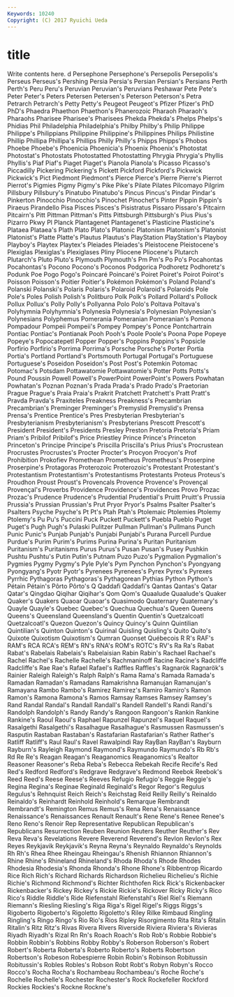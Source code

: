 ```yaml
---
Keywords: 10240 
Copyright: (C) 2017 Ryuichi Ueda
---
```


# title

Write contents here.
d Persephone Persephone's
Persepolis Persepolis's Perseus Perseus's Pershing Persia Persia's Persian Persian's Persians
Perth Perth's Peru Peru's Peruvian Peruvian's Peruvians Peshawar Pete Pete's
Peter Peter's Peters Petersen Petersen's Peterson Peterson's Petra Petrarch Petrarch's
Petty Petty's Peugeot Peugeot's Pfizer Pfizer's PhD PhD's Phaedra Phaethon
Phaethon's Phanerozoic Pharaoh Pharaoh's Pharaohs Pharisee Pharisee's Pharisees Phekda Phekda's
Phelps Phelps's Phidias Phil Philadelphia Philadelphia's Philby Philby's Philip Philippe
Philippe's Philippians Philippine Philippine's Philippines Philips Philistine Phillip Phillipa Phillipa's
Phillips Philly Philly's Phipps Phipps's Phobos Phoebe Phoebe's Phoenicia Phoenicia's
Phoenix Phoenix's Photostat Photostat's Photostats Photostatted Photostatting Phrygia Phrygia's Phyllis
Phyllis's Piaf Piaf's Piaget Piaget's Pianola Pianola's Picasso Picasso's Piccadilly
Pickering Pickering's Pickett Pickford Pickford's Pickwick Pickwick's Pict Piedmont Piedmont's
Pierce Pierce's Pierre Pierre's Pierrot Pierrot's Pigmies Pigmy Pigmy's Pike
Pike's Pilate Pilates Pilcomayo Pilgrim Pillsbury Pillsbury's Pinatubo Pinatubo's Pincus
Pincus's Pindar Pindar's Pinkerton Pinocchio Pinocchio's Pinochet Pinochet's Pinter Pippin
Pippin's Piraeus Pirandello Pisa Pisces Pisces's Pisistratus Pissaro Pissaro's Pitcairn
Pitcairn's Pitt Pittman Pittman's Pitts Pittsburgh Pittsburgh's Pius Pius's Pizarro
Pkwy Pl Planck Plantagenet Plantagenet's Plasticine Plasticine's Plataea Plataea's Plath
Plato Plato's Platonic Platonism Platonism's Platonist Platonist's Platte Platte's Plautus
Plautus's PlayStation PlayStation's Playboy Playboy's Playtex Playtex's Pleiades Pleiades's Pleistocene
Pleistocene's Plexiglas Plexiglas's Plexiglases Pliny Pliocene Pliocene's Plutarch Plutarch's Pluto
Pluto's Plymouth Plymouth's Pm Pm's Po Po's Pocahontas Pocahontas's Pocono
Pocono's Poconos Podgorica Podhoretz Podhoretz's Podunk Poe Pogo Pogo's Poincaré
Poincaré's Poiret Poiret's Poirot Poirot's Poisson Poisson's Poitier Poitier's Pokémon
Pokémon's Poland Poland's Polanski Polanski's Polaris Polaris's Polaroid Polaroid's Polaroids
Pole Pole's Poles Polish Polish's Politburo Polk Polk's Pollard Pollard's
Pollock Pollux Pollux's Polly Polly's Pollyanna Polo Polo's Poltava Poltava's
Polyhymnia Polyhymnia's Polynesia Polynesia's Polynesian Polynesian's Polynesians Polyphemus Pomerania Pomeranian
Pomeranian's Pomona Pompadour Pompeii Pompeii's Pompey Pompey's Ponce Pontchartrain Pontiac
Pontiac's Pontianak Pooh Pooh's Poole Poole's Poona Pope Popeye Popeye's
Popocatepetl Popper Popper's Poppins Poppins's Popsicle Porfirio Porfirio's Porrima Porrima's
Porsche Porsche's Porter Portia Portia's Portland Portland's Portsmouth Portugal Portugal's
Portuguese Portuguese's Poseidon Poseidon's Post Post's Potemkin Potomac Potomac's Potsdam
Pottawatomie Pottawatomie's Potter Potts Potts's Pound Poussin Powell Powell's PowerPoint
PowerPoint's Powers Powhatan Powhatan's Poznan Poznan's Prada Prada's Prado Prado's
Praetorian Prague Prague's Praia Praia's Prakrit Pratchett Pratchett's Pratt Pratt's
Pravda Pravda's Praxiteles Preakness Preakness's Precambrian Precambrian's Preminger Preminger's Premyslid
Premyslid's Prensa Prensa's Prentice Prentice's Pres Presbyterian Presbyterian's Presbyterianism Presbyterianism's
Presbyterians Prescott Prescott's President President's Presidents Presley Preston Pretoria Pretoria's
Priam Priam's Pribilof Pribilof's Price Priestley Prince Prince's Princeton Princeton's
Principe Principe's Priscilla Priscilla's Prius Prius's Procrustean Procrustes Procrustes's Procter
Procter's Procyon Procyon's Prof Prohibition Prokofiev Promethean Prometheus Prometheus's Proserpine
Proserpine's Protagoras Proterozoic Proterozoic's Protestant Protestant's Protestantism Protestantism's Protestantisms Protestants
Proteus Proteus's Proudhon Proust Proust's Provencals Provence Provence's Provençal Provençal's
Proverbs Providence Providence's Providences Provo Prozac Prozac's Prudence Prudence's Prudential
Prudential's Pruitt Pruitt's Prussia Prussia's Prussian Prussian's Prut Pryor Pryor's
Psalms Psalter Psalter's Psalters Psyche Psyche's Pt Pt's Ptah Ptah's
Ptolemaic Ptolemies Ptolemy Ptolemy's Pu Pu's Puccini Puck Puckett Puckett's
Puebla Pueblo Puget Puget's Pugh Pugh's Pulaski Pulitzer Pullman Pullman's
Pullmans Punch Punic Punic's Punjab Punjab's Punjabi Punjabi's Purana Purcell
Purdue Purdue's Purim Purim's Purims Purina Purina's Puritan Puritanism Puritanism's
Puritanisms Purus Purus's Pusan Pusan's Pusey Pushkin Pushtu Pushtu's Putin
Putin's Putnam Puzo Puzo's Pygmalion Pygmalion's Pygmies Pygmy Pygmy's Pyle
Pyle's Pym Pynchon Pynchon's Pyongyang Pyongyang's Pyotr Pyotr's Pyrenees Pyrenees's
Pyrex Pyrex's Pyrexes Pyrrhic Pythagoras Pythagoras's Pythagorean Pythias Python Python's
Pétain Pétain's Pôrto Pôrto's Q Qaddafi Qaddafi's Qantas Qantas's Qatar
Qatar's Qingdao Qiqihar Qiqihar's Qom Qom's Quaalude Quaalude's Quaker Quaker's
Quakers Quaoar Quaoar's Quasimodo Quaternary Quaternary's Quayle Quayle's Quebec Quebec's
Quechua Quechua's Queen Queens Queens's Queensland Queensland's Quentin Quentin's Quetzalcoatl
Quetzalcoatl's Quezon Quezon's Quincy Quincy's Quinn Quintilian Quintilian's Quinton Quinton's
Quirinal Quisling Quisling's Quito Quito's Quixote Quixotism Quixotism's Qumran Quonset
Québecois R R's RAF's RAM's RCA RCA's REM's RN's RNA's
ROM's ROTC's RV's Ra Ra's Rabat Rabat's Rabelais Rabelais's Rabelaisian
Rabin Rabin's Rachael Rachael's Rachel Rachel's Rachelle Rachelle's Rachmaninoff Racine
Racine's Radcliffe Radcliffe's Rae Rae's Rafael Rafael's Raffles Raffles's Ragnarök
Ragnarök's Rainier Raleigh Raleigh's Ralph Ralph's Rama Rama's Ramada Ramada's
Ramadan Ramadan's Ramadans Ramakrishna Ramanujan Ramanujan's Ramayana Rambo Rambo's Ramirez
Ramirez's Ramiro Ramiro's Ramon Ramon's Ramona Ramona's Ramos Ramsay Ramses
Ramsey Ramsey's Rand Randal Randal's Randall Randall's Randell Randell's Randi
Randi's Randolph Randolph's Randy Randy's Rangoon Rangoon's Rankin Rankine Rankine's
Raoul Raoul's Raphael Rapunzel Rapunzel's Raquel Raquel's Rasalgethi Rasalgethi's Rasalhague
Rasalhague's Rasmussen Rasmussen's Rasputin Rastaban Rastaban's Rastafarian Rastafarian's Rather Rather's
Ratliff Ratliff's Raul Raul's Ravel Rawalpindi Ray RayBan RayBan's Rayburn
Rayburn's Rayleigh Raymond Raymond's Raymundo Raymundo's Rb Rb's Rd Re
Re's Reagan Reagan's Reaganomics Reaganomics's Realtor Reasoner Reasoner's Reba Reba's
Rebecca Rebekah Recife Recife's Red Red's Redford Redford's Redgrave Redgrave's
Redmond Reebok Reebok's Reed Reed's Reese Reese's Reeves Refugio Refugio's
Reggie Reggie's Regina Regina's Reginae Reginald Reginald's Regor Regor's Regulus
Regulus's Rehnquist Reich Reich's Reichstag Reid Reilly Reilly's Reinaldo Reinaldo's
Reinhardt Reinhold Reinhold's Remarque Rembrandt Rembrandt's Remington Remus Remus's Rena
Rena's Renaissance Renaissance's Renaissances Renault Renault's Rene Rene's Renee Renee's
Reno Reno's Renoir Rep Representative Republican Republican's Republicans Resurrection Reuben
Reunion Reuters Reuther Reuther's Rev Reva Reva's Revelations Revere Reverend
Reverend's Revlon Revlon's Rex Reyes Reykjavik Reykjavik's Reyna Reyna's Reynaldo
Reynaldo's Reynolds Rh Rh's Rhea Rhee Rheingau Rheingau's Rhenish Rhiannon
Rhiannon's Rhine Rhine's Rhineland Rhineland's Rhoda Rhoda's Rhode Rhodes Rhodesia
Rhodesia's Rhonda Rhonda's Rhone Rhone's Ribbentrop Ricardo Rice Rich Rich's
Richard Richards Richardson Richelieu Richelieu's Richie Richie's Richmond Richmond's Richter
Richthofen Rick Rick's Rickenbacker Rickenbacker's Rickey Rickey's Rickie Rickie's Rickover
Ricky Ricky's Rico Rico's Riddle Riddle's Ride Riefenstahl Riefenstahl's Riel
Riel's Riemann Riemann's Riesling Riesling's Riga Riga's Rigel Rigel's Riggs
Riggs's Rigoberto Rigoberto's Rigoletto Rigoletto's Riley Rilke Rimbaud Ringling Ringling's
Ringo Ringo's Rio Rio's Rios Ripley Risorgimento Rita Rita's Ritalin
Ritalin's Ritz Ritz's Rivas Rivera Rivers Riverside Riviera Riviera's Rivieras
Riyadh Riyadh's Rizal Rn Rn's Roach Roach's Rob Rob's Robbie
Robbie's Robbin Robbin's Robbins Robby Robby's Roberson Roberson's Robert Robert's
Roberta Roberta's Roberto Roberto's Roberts Robertson Robertson's Robeson Robespierre Robin
Robin's Robinson Robitussin Robitussin's Robles Robles's Robson Robt Robt's Robyn
Robyn's Rocco Rocco's Rocha Rocha's Rochambeau Rochambeau's Roche Roche's Rochelle
Rochelle's Rochester Rochester's Rock Rockefeller Rockford Rockies Rockies's Rockne Rockne's
